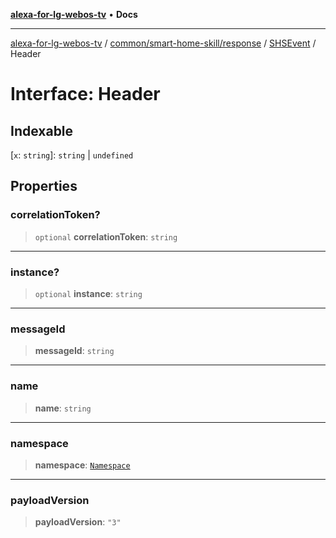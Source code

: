 [**alexa-for-lg-webos-tv**](../../../../../../README.md) • **Docs**

***

[alexa-for-lg-webos-tv](../../../../../../modules.md) / [common/smart-home-skill/response](../../../README.md) / [SHSEvent](../README.md) / Header

# Interface: Header

## Indexable

 \[`x`: `string`\]: `string` \| `undefined`

## Properties

### correlationToken?

> `optional` **correlationToken**: `string`

***

### instance?

> `optional` **instance**: `string`

***

### messageId

> **messageId**: `string`

***

### name

> **name**: `string`

***

### namespace

> **namespace**: [`Namespace`](../../../../request/namespaces/SHSDirective/namespaces/Header/type-aliases/Namespace.md)

***

### payloadVersion

> **payloadVersion**: `"3"`
